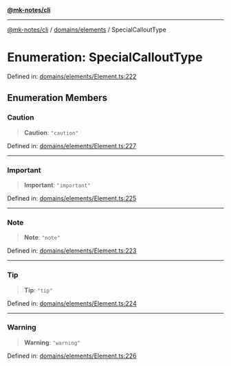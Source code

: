 [**@mk-notes/cli**](../../../README.md)

***

[@mk-notes/cli](../../../README.md) / [domains/elements](../README.md) / SpecialCalloutType

# Enumeration: SpecialCalloutType

Defined in: [domains/elements/Element.ts:222](https://github.com/Myastr0/mk-notes/blob/184ba57922923e2636b5be8eb72e467e76933ed9/src/domains/elements/Element.ts#L222)

## Enumeration Members

### Caution

> **Caution**: `"caution"`

Defined in: [domains/elements/Element.ts:227](https://github.com/Myastr0/mk-notes/blob/184ba57922923e2636b5be8eb72e467e76933ed9/src/domains/elements/Element.ts#L227)

***

### Important

> **Important**: `"important"`

Defined in: [domains/elements/Element.ts:225](https://github.com/Myastr0/mk-notes/blob/184ba57922923e2636b5be8eb72e467e76933ed9/src/domains/elements/Element.ts#L225)

***

### Note

> **Note**: `"note"`

Defined in: [domains/elements/Element.ts:223](https://github.com/Myastr0/mk-notes/blob/184ba57922923e2636b5be8eb72e467e76933ed9/src/domains/elements/Element.ts#L223)

***

### Tip

> **Tip**: `"tip"`

Defined in: [domains/elements/Element.ts:224](https://github.com/Myastr0/mk-notes/blob/184ba57922923e2636b5be8eb72e467e76933ed9/src/domains/elements/Element.ts#L224)

***

### Warning

> **Warning**: `"warning"`

Defined in: [domains/elements/Element.ts:226](https://github.com/Myastr0/mk-notes/blob/184ba57922923e2636b5be8eb72e467e76933ed9/src/domains/elements/Element.ts#L226)
